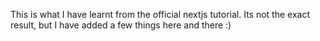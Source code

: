 This is what I have learnt from the official nextjs tutorial. Its not the exact result, but I have added a few things here and there :)
